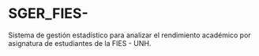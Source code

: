 # SGER_FIES-
Sistema de gestión estadístico para analizar el rendimiento académico por asignatura de estudiantes de la FIES - UNH.
